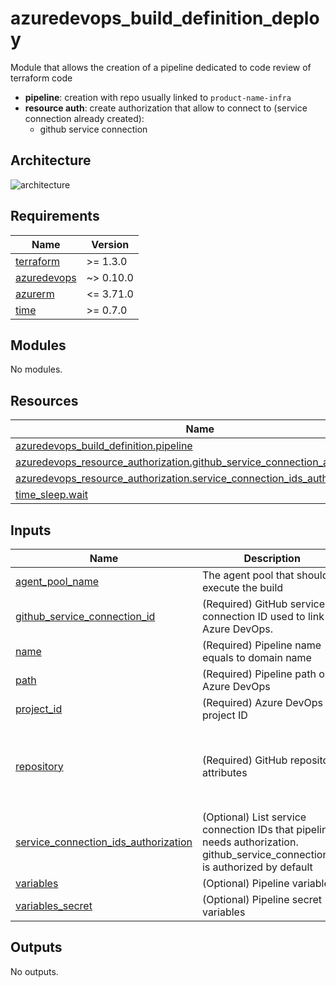 # azuredevops_build_definition_deploy

Module that allows the creation of a pipeline dedicated to code review of terraform code

* **pipeline**: creation with repo usually linked to `product-name-infra`
* **resource auth**: create authorization that allow to connect to (service connection already created):
  * github service connection

## Architecture

![architecture](./docs/module-arch.drawio.png)

<!-- markdownlint-disable -->
<!-- BEGINNING OF PRE-COMMIT-TERRAFORM DOCS HOOK -->
## Requirements

| Name | Version |
|------|---------|
| <a name="requirement_terraform"></a> [terraform](#requirement\_terraform) | >= 1.3.0 |
| <a name="requirement_azuredevops"></a> [azuredevops](#requirement\_azuredevops) | ~> 0.10.0 |
| <a name="requirement_azurerm"></a> [azurerm](#requirement\_azurerm) | <= 3.71.0 |
| <a name="requirement_time"></a> [time](#requirement\_time) | >= 0.7.0 |

## Modules

No modules.

## Resources

| Name | Type |
|------|------|
| [azuredevops_build_definition.pipeline](https://registry.terraform.io/providers/microsoft/azuredevops/latest/docs/resources/build_definition) | resource |
| [azuredevops_resource_authorization.github_service_connection_authorization](https://registry.terraform.io/providers/microsoft/azuredevops/latest/docs/resources/resource_authorization) | resource |
| [azuredevops_resource_authorization.service_connection_ids_authorization](https://registry.terraform.io/providers/microsoft/azuredevops/latest/docs/resources/resource_authorization) | resource |
| [time_sleep.wait](https://registry.terraform.io/providers/hashicorp/time/latest/docs/resources/sleep) | resource |

## Inputs

| Name | Description | Type | Default | Required |
|------|-------------|------|---------|:--------:|
| <a name="input_agent_pool_name"></a> [agent\_pool\_name](#input\_agent\_pool\_name) | The agent pool that should execute the build | `string` | `"Azure Pipelines"` | no |
| <a name="input_github_service_connection_id"></a> [github\_service\_connection\_id](#input\_github\_service\_connection\_id) | (Required) GitHub service connection ID used to link Azure DevOps. | `string` | n/a | yes |
| <a name="input_name"></a> [name](#input\_name) | (Required) Pipeline name equals to domain name | `string` | n/a | yes |
| <a name="input_path"></a> [path](#input\_path) | (Required) Pipeline path on Azure DevOps | `string` | n/a | yes |
| <a name="input_project_id"></a> [project\_id](#input\_project\_id) | (Required) Azure DevOps project ID | `string` | n/a | yes |
| <a name="input_repository"></a> [repository](#input\_repository) | (Required) GitHub repository attributes | <pre>object({<br>    organization   = string<br>    name           = string<br>    branch_name    = string<br>    pipelines_path = string<br>  })</pre> | n/a | yes |
| <a name="input_service_connection_ids_authorization"></a> [service\_connection\_ids\_authorization](#input\_service\_connection\_ids\_authorization) | (Optional) List service connection IDs that pipeline needs authorization. github\_service\_connection\_id is authorized by default | `list(string)` | `null` | no |
| <a name="input_variables"></a> [variables](#input\_variables) | (Optional) Pipeline variables | `map(any)` | `null` | no |
| <a name="input_variables_secret"></a> [variables\_secret](#input\_variables\_secret) | (Optional) Pipeline secret variables | `map(any)` | `null` | no |

## Outputs

No outputs.
<!-- END OF PRE-COMMIT-TERRAFORM DOCS HOOK -->
